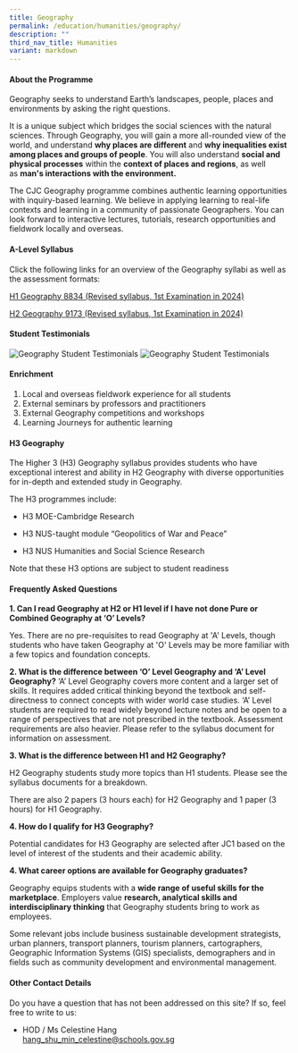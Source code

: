 ```yaml
---
title: Geography
permalink: /education/humanities/geography/
description: ""
third_nav_title: Humanities
variant: markdown
---
```

#### **About the Programme**

Geography seeks to understand Earth’s landscapes, people, places and environments by asking the right questions.&nbsp;

It is a unique subject which bridges the social sciences with the natural sciences. Through Geography, you will gain a more all-rounded view of the world, and understand&nbsp;**why places are different**&nbsp;and&nbsp;**why inequalities exist among places and groups of people**. You will also understand&nbsp;**social and physical processes**&nbsp;within the&nbsp;**context of places and regions**, as well as&nbsp;**man's interactions with the environment.**

The CJC Geography programme combines authentic learning opportunities with inquiry-based learning. We believe in applying learning to real-life contexts and learning in a community of passionate Geographers. You can look forward to interactive lectures, tutorials, research opportunities and fieldwork locally and overseas. 

#### **A-Level Syllabus**

Click the following links for an overview of the Geography syllabi as well as the assessment formats:

[H1 Geography 8834 (Revised syllabus, 1st Examination in 2024)](https://www.seab.gov.sg/docs/default-source/national-examinations/syllabus/alevel/2024syllabus/8834_y24_sy_final.pdf)  

[H2 Geography 9173 (Revised syllabus, 1st Examination in 2024)](https://www.seab.gov.sg/docs/default-source/national-examinations/syllabus/alevel/2024syllabus/9173_y24_sy.pdf)  


#### **Student Testimonials**

![Geography Student Testimonials](/images/geography1.png)
![Geography Student Testimonials](/images/geography2.png)

#### **Enrichment**

1.	Local and overseas fieldwork experience for all students
2.	External seminars by professors and practitioners
3.	External Geography competitions and workshops
4.	Learning Journeys for authentic learning 

#### **H3 Geography**

The Higher 3 (H3) Geography syllabus provides students who have exceptional interest and ability in H2 Geography with diverse opportunities for in-depth and extended study in Geography.

The H3 programmes include:

*   H3 MOE-Cambridge Research

*   H3 NUS-taught module “Geopolitics of War and Peace”

*   H3 NUS Humanities and Social Science Research

Note that these H3 options are subject to student readiness

#### **Frequently Asked Questions**

**1\. Can I read Geography at H2 or H1 level if I have not done Pure or Combined Geography at ‘O’ Levels?**

Yes. There are no pre-requisites to read Geography at 'A' Levels, though students who have taken Geography at 'O' Levels may be more familiar with a few topics and foundation concepts. 

**2\. What is the difference between ‘O’ Level Geography and ‘A’ Level Geography?**
‘A’ Level Geography covers more content and a larger set of skills. It requires added critical thinking beyond the textbook and self-directness to connect concepts with wider world case studies. ‘A’ Level students are required to read widely beyond lecture notes and be open to a range of perspectives that are not prescribed in the textbook. Assessment requirements are also heavier. Please refer to the syllabus document for information on assessment.


**3\. What is the difference between H1 and H2 Geography?**

H2 Geography students study more topics than H1 students. Please see the syllabus documents for a breakdown.

There are also 2 papers (3 hours each) for H2 Geography and 1 paper (3 hours) for H1 Geography.&nbsp;

  

**4\. How do I qualify for H3 Geography?**

Potential candidates for H3 Geography are selected after JC1 based on the level of interest of the students and their academic ability.

  

**4\. What career options are available for Geography graduates?**

Geography equips students with a&nbsp;**wide range of useful skills for the marketplace**. Employers value&nbsp;**research, analytical skills and interdisciplinary thinking**&nbsp;that Geography students bring to work as employees.

Some relevant jobs include business sustainable development strategists, urban planners, transport planners, tourism planners, cartographers, Geographic Information Systems (GIS) specialists, demographers and in fields such as community development and environmental management.

#### **Other Contact Details**

Do you have a question that has not been addressed on this site? If so, feel free to write to us:

  

*   HOD / Ms Celestine Hang <br>
    [hang\_shu\_min\_celestine@schools.gov.sg](mailto:hang_shu_min_celestine@schools.gov.sg)